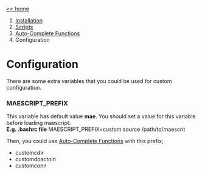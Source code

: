 [<< home](../)
1. [Installation](./INSTALLATION.md)
2. [Scripts](./SCRIPTS.md)
3. [Auto-Complete Functions](./AUTO_COMPLETE_FUNCTIONS.md)
4. Configuration

# Configuration
There are some extra variables that you could be used for custom configuration.

### MAESCRIPT_PREFIX
This variable has default value **mae**. You should set a value for this variable before loading maescript. \
**E.g. .bashrc file**
MAESCRIPT_PREFIX=custom
source /path/to/maescrit

Then, you could use [Auto-Complete Functions](./AUTO_COMPLETE_FUNCTIONS.md) with this prefix;
* customcdir
* customdoactoin
* customconn